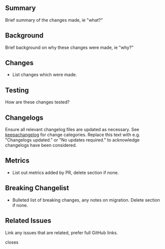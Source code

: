 ## Summary
Brief summary of the changes made, ie "what?"

## Background
Brief background on why these changes were made, ie "why?"

## Changes
- List changes which were made.

## Testing
How are these changes tested?

## Changelogs
Ensure all relevant changelog files are updated as necessary. See
[keepachangelog](https://keepachangelog.com/en/1.1.0/#how) for change
categories. Replace this text with e.g. "Changelogs updated." or "No updates
required." to acknowledge changelogs have been considered.

## Metrics
- List out metrics added by PR, delete section if none. 

## Breaking Changelist
- Bulleted list of breaking changes, any notes on migration. Delete section if none.

## Related Issues
Link any issues that are related, prefer full GitHub links.

closes <!-- list any issues closed here -->
